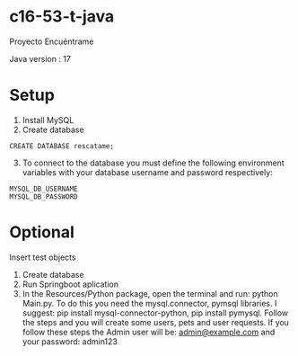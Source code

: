 # c16-53-t-java

Proyecto Encuéntrame

Java version : 17 

# Setup

1. Install MySQL
2. Create database 

```
CREATE DATABASE rescatame;
```

3. To connect to the database you must define the following environment variables with your database username and password respectively:

```
MYSQL_DB_USERNAME
MYSQL_DB_PASSWORD
```
# Optional

Insert test objects
1. Create database
2. Run Springboot aplication
3. In the Resources/Python package, open the terminal and run: python Main.py. To do this you need the mysql.connector, pymsql libraries.
  I suggest: pip install mysql-connector-python, pip install pymysql. Follow the steps and you will create some users, pets and user requests.
  If you follow these steps the Admin user will be: admin@example.com and your password: admin123
